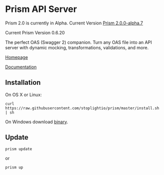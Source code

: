 # Prism API Server

Prism 2.0 is currently in Alpha. Current Version [Prism 2.0.0-alpha.7](https://github.com/stoplightio/prism/blob/2.x/README.md)

Current Prism Version 0.6.20

The perfect OAS (Swagger 2) companion. Turn any OAS file into an API server with dynamic mocking, transformations, validations, and more.

[Homepage](http://stoplight.io/platform/prism?utm_source=github&utm_medium=prism)

[Documentation](https://help.stoplight.io/prism/getting-started?utm_source=github&utm_medium=prism)

## Installation

On OS X or Linux:

```
curl https://raw.githubusercontent.com/stoplightio/prism/master/install.sh | sh
```

On Windows download [binary](https://github.com/stoplightio/prism/releases).

## Update

```
prism update
```
or
```
prism up
```
